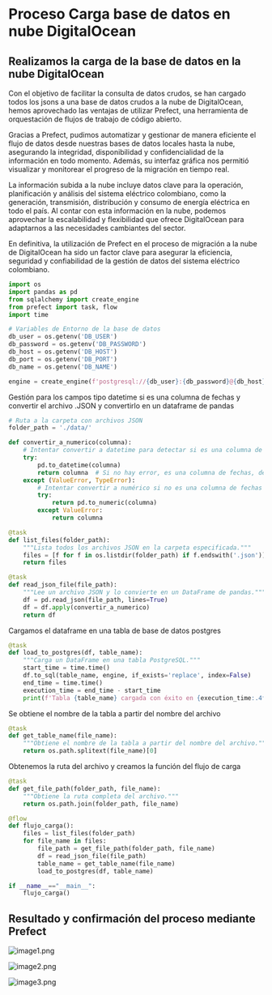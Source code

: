 # Proceso Carga base de datos en nube DigitalOcean

## Realizamos la carga de la base de datos en la nube DigitalOcean


Con el objetivo de facilitar la consulta de datos crudos, se han cargado todos los jsons a una base de datos crudos a la nube de DigitalOcean, hemos aprovechado las ventajas de utilizar Prefect, una herramienta de orquestación de flujos de trabajo de código abierto.

Gracias a Prefect, pudimos automatizar y gestionar de manera eficiente el flujo de datos desde nuestras bases de datos locales hasta la nube, asegurando la integridad, disponibilidad y confidencialidad de la información en todo momento. Además, su interfaz gráfica nos permitió visualizar y monitorear el progreso de la migración en tiempo real.

La información subida a la nube incluye datos clave para la operación, planificación y análisis del sistema eléctrico colombiano, como la generación, transmisión, distribución y consumo de energía eléctrica en todo el país. Al contar con esta información en la nube, podemos aprovechar la escalabilidad y flexibilidad que ofrece DigitalOcean para adaptarnos a las necesidades cambiantes del sector.

En definitiva, la utilización de Prefect en el proceso de migración a la nube de DigitalOcean ha sido un factor clave para asegurar la eficiencia, seguridad y confiabilidad de la gestión de datos del sistema eléctrico colombiano.


```python
import os
import pandas as pd
from sqlalchemy import create_engine
from prefect import task, flow
import time

# Variables de Entorno de la base de datos
db_user = os.getenv('DB_USER')
db_password = os.getenv('DB_PASSWORD')
db_host = os.getenv('DB_HOST')
db_port = os.getenv('DB_PORT')
db_name = os.getenv('DB_NAME')

engine = create_engine(f'postgresql://{db_user}:{db_password}@{db_host}:{db_port}/{db_name}')
```

Gestión para los campos tipo datetime si es una columna de fechas y convertir el archivo .JSON y convertirlo en un dataframe de pandas


```python
# Ruta a la carpeta con archivos JSON
folder_path = './data/'

def convertir_a_numerico(columna):
    # Intentar convertir a datetime para detectar si es una columna de fechas
    try:
        pd.to_datetime(columna)
        return columna  # Si no hay error, es una columna de fechas, devolverla sin cambios
    except (ValueError, TypeError):
        # Intentar convertir a numérico si no es una columna de fechas
        try:
            return pd.to_numeric(columna)
        except ValueError:
            return columna

@task
def list_files(folder_path):
    """Lista todos los archivos JSON en la carpeta especificada."""
    files = [f for f in os.listdir(folder_path) if f.endswith('.json')]
    return files

@task
def read_json_file(file_path):
    """Lee un archivo JSON y lo convierte en un DataFrame de pandas."""
    df = pd.read_json(file_path, lines=True)
    df = df.apply(convertir_a_numerico)
    return df
```

Cargamos el dataframe en una tabla de base de datos postgres


```python
@task
def load_to_postgres(df, table_name):
    """Carga un DataFrame en una tabla PostgreSQL."""
    start_time = time.time()
    df.to_sql(table_name, engine, if_exists='replace', index=False)
    end_time = time.time()
    execution_time = end_time - start_time
    print(f'Tabla {table_name} cargada con éxito en {execution_time:.4f} segundos.')
```

Se obtiene el nombre de la tabla a partir del nombre del archivo 


```python
@task
def get_table_name(file_name):
    """Obtiene el nombre de la tabla a partir del nombre del archivo."""
    return os.path.splitext(file_name)[0]

```

Obtenemos la ruta del archivo y creamos la función del flujo de carga


```python
@task
def get_file_path(folder_path, file_name):
    """Obtiene la ruta completa del archivo."""
    return os.path.join(folder_path, file_name)

@flow
def flujo_carga():
    files = list_files(folder_path)
    for file_name in files:
        file_path = get_file_path(folder_path, file_name)
        df = read_json_file(file_path)
        table_name = get_table_name(file_name)
        load_to_postgres(df, table_name)

if __name__=="__main__":
    flujo_carga()

```

## Resultado y confirmación del proceso mediante Prefect

![image1.png](CargaBaseDatosDigitalOcean_files/image1.png)

![image2.png](CargaBaseDatosDigitalOcean_files/image2.png)

![image3.png](CargaBaseDatosDigitalOcean_files/image3.png)


